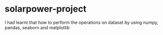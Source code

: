# solarpower-project
I had learnt that how to perform the operations on dataset by using numpy, pandas, seaborn and matplotlib
